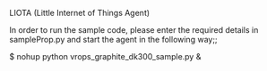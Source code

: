 LIOTA (Little Internet of Things Agent)

In order to run the sample code, please enter the required details in sampleProp.py and start the agent in the following way;; 

$ nohup python vrops_graphite_dk300_sample.py &

